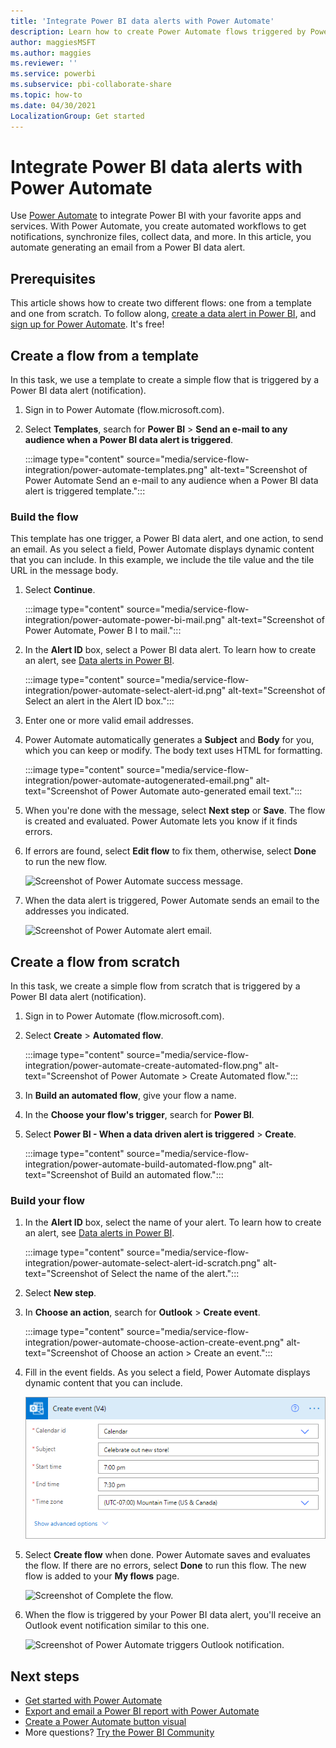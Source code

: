 ```yaml
---
title: 'Integrate Power BI data alerts with Power Automate'
description: Learn how to create Power Automate flows triggered by Power BI data alerts.
author: maggiesMSFT
ms.author: maggies
ms.reviewer: ''
ms.service: powerbi
ms.subservice: pbi-collaborate-share
ms.topic: how-to
ms.date: 04/30/2021
LocalizationGroup: Get started
---
```

# Integrate Power BI data alerts with Power Automate

Use [Power Automate](/power-automate/getting-started) to integrate Power BI with your favorite apps and services. With Power Automate, you create automated workflows to get notifications, synchronize files, collect data, and more. In this article, you automate generating an email from a Power BI data alert.

## Prerequisites
This article shows how to create two different flows: one from a template and one from scratch. To follow along, [create a data alert in Power BI](../create-reports/service-set-data-alerts.md), and [sign up for Power Automate](https://flow.microsoft.com/#home-signup). It's free!

## Create a flow from a template
In this task, we use a template to create a simple flow that is triggered by a Power BI data alert (notification).

1. Sign in to Power Automate (flow.microsoft.com).
2. Select **Templates**, search for **Power BI** > **Send an e-mail to any audience when a Power BI data alert is triggered**.
   
    :::image type="content" source="media/service-flow-integration/power-automate-templates.png" alt-text="Screenshot of Power Automate Send an e-mail to any audience when a Power BI data alert is triggered template.":::

### Build the flow
This template has one trigger, a Power BI data alert, and one action, to send an email. As you select a field, Power Automate displays dynamic content that you can include.  In this example, we include the tile value and the tile URL in the message body.

1. Select **Continue**.

    :::image type="content" source="media/service-flow-integration/power-automate-power-bi-mail.png" alt-text="Screenshot of Power Automate, Power B I to mail.":::

1. In the **Alert ID** box, select a Power BI data alert. To learn how to create an alert, see [Data alerts in Power BI](../create-reports/service-set-data-alerts.md).
   
    :::image type="content" source="media/service-flow-integration/power-automate-select-alert-id.png" alt-text="Screenshot of Select an alert in the Alert ID box.":::
2. Enter one or more valid email addresses.

3. Power Automate automatically generates a **Subject** and **Body** for you, which you can keep or modify. The body text uses HTML for formatting.

    :::image type="content" source="media/service-flow-integration/power-automate-autogenerated-email.png" alt-text="Screenshot of Power Automate auto-generated email text.":::

1. When you're done with the message, select **Next step** or **Save**.  The flow is created and evaluated.  Power Automate lets you know if it finds errors.
2. If errors are found, select **Edit flow** to fix them, otherwise, select **Done** to run the new flow.
   
   ![Screenshot of Power Automate success message.](media/service-flow-integration/power-bi-flow-running.png)
5. When the data alert is triggered, Power Automate sends an email to the addresses you indicated.  
   
   ![Screenshot of Power Automate alert email.](media/service-flow-integration/power-bi-flow-email2.png)

## Create a flow from scratch
In this task, we create a simple flow from scratch that is triggered by a Power BI data alert (notification).

1. Sign in to Power Automate (flow.microsoft.com).
2. Select **Create** > **Automated flow**.

    :::image type="content" source="media/service-flow-integration/power-automate-create-automated-flow.png" alt-text="Screenshot of Power Automate > Create Automated flow.":::   
3. In **Build an automated flow**, give your flow a name.
1. In the **Choose your flow's trigger**, search for **Power BI**.
1. Select **Power BI - When a data driven alert is triggered** > **Create**.

    :::image type="content" source="media/service-flow-integration/power-automate-build-automated-flow.png" alt-text="Screenshot of Build an automated flow.":::

### Build your flow
1. In the **Alert ID** box, select the name of your alert. To learn how to create an alert, see [Data alerts in Power BI](../create-reports/service-set-data-alerts.md).

    :::image type="content" source="media/service-flow-integration/power-automate-select-alert-id-scratch.png" alt-text="Screenshot of Select the name of the alert.":::   

2. Select **New step**.
   
3. In **Choose an action**, search for **Outlook** > **Create event**.

    :::image type="content" source="media/service-flow-integration/power-automate-choose-action-create-event.png" alt-text="Screenshot of Choose an action > Create an event.":::   
4. Fill in the event fields. As you select a field, Power Automate displays dynamic content that you can include.
   
   ![Screenshot of continue to build the flow.](media/service-flow-integration/power-bi-flow-event.png)
5. Select **Create flow** when done.  Power Automate saves and evaluates the flow. If there are no errors, select **Done** to run this flow.  The new flow is added to your **My flows** page.
   
   ![Screenshot of Complete the flow.](media/service-flow-integration/power-bi-flow-running.png)
6. When the flow is triggered by your Power BI data alert, you'll receive an Outlook event notification similar to this one.
   
    ![Screenshot of Power Automate triggers Outlook notification.](media/service-flow-integration/power-bi-flow-notice.png)

## Next steps
* [Get started with Power Automate](/power-automate/getting-started/)
* [Export and email a Power BI report with Power Automate](service-automate-power-bi-report-export.md)
* [Create a Power Automate button visual](../create-reports/power-bi-automate-visual.md)
* More questions? [Try the Power BI Community](https://community.powerbi.com/)

